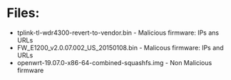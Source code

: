 # Files:
* tplink-tl-wdr4300-revert-to-vendor.bin              -   Malicious firmware: IPs ans URLs
* FW_E1200_v2.0.07.002_US_20150108.bin                -   Malicous firmware: IPs and URLs
* openwrt-19.07.0-x86-64-combined-squashfs.img        -   Non Malicious firmware
